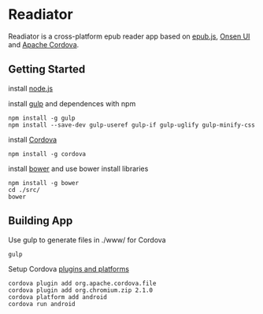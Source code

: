 Readiator
=========

Readiator is a cross-platform epub reader app based on [epub.js](https://github.com/futurepress/epub.js/), [Onsen UI](http://onsenui.io/) and [Apache Cordova](http://cordova.apache.org/).

Getting Started
-------------------------

install [node.js](http://nodejs.org/)

install [gulp](http://gulpjs.com) and dependences with npm

```
npm install -g gulp
npm install --save-dev gulp-useref gulp-if gulp-uglify gulp-minify-css
```

install [Cordova](http://cordova.apache.org/)

```
npm install -g cordova
```

install [bower](http://bower.io/) and use bower install libraries

```
npm install -g bower
cd ./src/
bower
```

Building App 
-------------------------

Use gulp to generate files in ./www/ for Cordova

```
gulp
```

Setup Cordova [plugins and platforms](https://cordova.apache.org/docs/en/edge/guide_cli_index.md.html#The%20Command-Line%20Interface)

```
cordova plugin add org.apache.cordova.file
cordova plugin add org.chromium.zip 2.1.0
cordova platform add android
cordova run android
```

